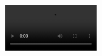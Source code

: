 <video src="https://cdn.discordapp.com/attachments/949691484200898631/1268285438901223435/ytmp3-convert.com_720p-potnye-iaitsa.mp4?ex=66abde5c&is=66aa8cdc&hm=55359c94810537b7e87232ad13ad989233cbf5ecfeef056c8251f58117526ae6&" controls autoplay>
